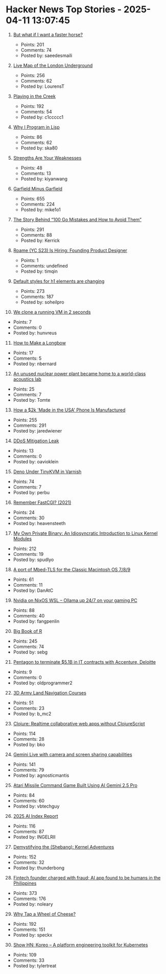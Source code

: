 # Hacker News Top Stories - 2025-04-11 13:07:45

1. [But what if I want a faster horse?](https://rakhim.exotext.com/but-what-if-i-really-want-a-faster-horse)
   - Points: 201
   - Comments: 74
   - Posted by: saeedesmaili

2. [Live Map of the London Underground](https://www.londonunderground.live/)
   - Points: 256
   - Comments: 62
   - Posted by: LourensT

3. [Playing in the Creek](https://www.lesswrong.com/posts/rLucLvwKoLdHSBTAn/playing-in-the-creek)
   - Points: 192
   - Comments: 54
   - Posted by: c1ccccc1

4. [Why I Program in Lisp](http://funcall.blogspot.com/2025/04/why-i-program-in-lisp.html)
   - Points: 86
   - Comments: 62
   - Posted by: ska80

5. [Strengths Are Your Weaknesses](https://terriblesoftware.org/2025/03/31/your-strengths-are-your-weaknesses/)
   - Points: 48
   - Comments: 13
   - Posted by: kiyanwang

6. [Garfield Minus Garfield](https://garfieldminusgarfield.net)
   - Points: 655
   - Comments: 224
   - Posted by: mike1o1

7. [The Story Behind “100 Go Mistakes and How to Avoid Them”](https://www.thecoder.cafe/p/100-go-mistakes)
   - Points: 291
   - Comments: 88
   - Posted by: Kerrick

8. [Roame (YC S23) Is Hiring: Founding Product Designer](https://www.ycombinator.com/companies/roame/jobs/SaJ0TjL-founding-product-designer)
   - Points: 1
   - Comments: undefined
   - Posted by: timqin

9. [Default styles for h1 elements are changing](https://developer.mozilla.org/en-US/blog/h1-element-styles/)
   - Points: 273
   - Comments: 187
   - Posted by: soheilpro

10. [We clone a running VM in 2 seconds](https://codesandbox.io/blog/how-we-clone-a-running-vm-in-2-seconds)
   - Points: 7
   - Comments: 0
   - Posted by: hunvreus

11. [How to Make a Longbow](https://www.howtomakealongbow.co.uk)
   - Points: 17
   - Comments: 5
   - Posted by: nbernard

12. [An unused nuclear power plant became home to a world-class acoustics lab](https://www.theverge.com/tech/644385/nuclear-power-plant-acoustics-lab)
   - Points: 25
   - Comments: 7
   - Posted by: Tomte

13. [How a $2k 'Made in the USA' Phone Is Manufactured](https://www.404media.co/how-a-2-000-made-in-the-usa-liberty-phone-phone-is-manufactured/)
   - Points: 255
   - Comments: 291
   - Posted by: jaredwiener

14. [DDoS Mitigation Leak](https://www.kentik.com/blog/beyond-their-intended-scope-ddos-mitigation-leak/)
   - Points: 13
   - Comments: 0
   - Posted by: oavioklein

15. [Deno Under TinyKVM in Varnish](https://info.varnish-software.com/blog/tinykvm-in-varnish-and-some-deno)
   - Points: 74
   - Comments: 7
   - Posted by: perbu

16. [Remember FastCGI? (2021)](https://brokenco.de/2021/06/27/remember-fastcgi.html)
   - Points: 24
   - Comments: 30
   - Posted by: heavensteeth

17. [My Own Private Binary: An Idiosyncratic Introduction to Linux Kernel Modules](https://www.muppetlabs.com/~breadbox/txt/mopb.html)
   - Points: 212
   - Comments: 19
   - Posted by: spudlyo

18. [A port of Mbed-TLS for the Classic Macintosh OS 7/8/9](https://github.com/bbenchoff/MacSSL)
   - Points: 61
   - Comments: 11
   - Posted by: DanAtC

19. [Nvidia on NixOS WSL – Ollama up 24/7 on your gaming PC](https://yomaq.github.io/posts/nvidia-on-nixos-wsl-ollama-up-24-7-on-your-gaming-pc/)
   - Points: 88
   - Comments: 40
   - Posted by: fangpenlin

20. [Big Book of R](https://www.bigbookofr.com/)
   - Points: 245
   - Comments: 74
   - Posted by: sebg

21. [Pentagon to terminate $5.1B in IT contracts with Accenture, Deloitte](https://www.reuters.com/world/us/pentagon-terminate-51-billion-it-contracts-with-accenture-deloitte-others-2025-04-11/)
   - Points: 9
   - Comments: 0
   - Posted by: oldprogrammer2

22. [3D Army Land Navigation Courses](https://oe.tradoc.army.mil/oegames/landnav/index.html)
   - Points: 51
   - Comments: 23
   - Posted by: b_mc2

23. [Clojure: Realtime collaborative web apps without ClojureScript](https://andersmurphy.com/2025/04/07/clojure-realtime-collaborative-web-apps-without-clojurescript.html)
   - Points: 114
   - Comments: 28
   - Posted by: bko

24. [Gemini Live with camera and screen sharing capabilities](https://blog.google/products/gemini/gemini-live-android-tips/)
   - Points: 141
   - Comments: 79
   - Posted by: agnosticmantis

25. [Atari Missile Command Game Built Using AI Gemini 2.5 Pro](https://missile-command-game.centminmod.com/)
   - Points: 84
   - Comments: 60
   - Posted by: vbtechguy

26. [2025 AI Index Report](https://hai.stanford.edu/ai-index/2025-ai-index-report)
   - Points: 116
   - Comments: 87
   - Posted by: INGELRII

27. [Demystifying the (Shebang): Kernel Adventures](https://crocidb.com/post/kernel-adventures/demystifying-the-shebang/)
   - Points: 152
   - Comments: 32
   - Posted by: thunderbong

28. [Fintech founder charged with fraud; AI app found to be humans in the Philippines](https://techcrunch.com/2025/04/10/fintech-founder-charged-with-fraud-after-ai-shopping-app-found-to-be-powered-by-humans-in-the-philippines/)
   - Points: 373
   - Comments: 176
   - Posted by: noleary

29. [Why Tap a Wheel of Cheese?](https://www.cheeseprofessor.com/blog/cheese-wheel-tapping)
   - Points: 192
   - Comments: 151
   - Posted by: speckx

30. [Show HN: Koreo – A platform engineering toolkit for Kubernetes](https://koreo.dev/)
   - Points: 109
   - Comments: 33
   - Posted by: tylertreat


